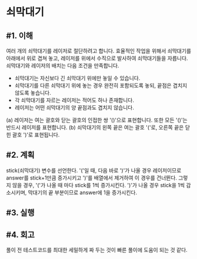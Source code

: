 쇠막대기
====================

#1. 이해
------------------
여러 개의 쇠막대기를 레이저로 절단하려고 합니다. 효율적인 작업을 위해서 쇠막대기를 아래에서 위로 겹쳐 놓고, 레이저를 위에서 수직으로 발사하여 쇠막대기들을 자릅니다. 쇠막대기와 레이저의 배치는 다음 조건을 만족합니다.
- 쇠막대기는 자신보다 긴 쇠막대기 위에만 놓일 수 있습니다.
- 쇠막대기를 다른 쇠막대기 위에 놓는 경우 완전히 포함되도록 놓되, 끝점은 겹치지 않도록 놓습니다.
- 각 쇠막대기를 자르는 레이저는 적어도 하나 존재합니다.
- 레이저는 어떤 쇠막대기의 양 끝점과도 겹치지 않습니다.

(a) 레이저는 여는 괄호와 닫는 괄호의 인접한 쌍 '()'으로 표현합니다. 또한 모든 '()'는 반드시 레이저를 표현합니다.
(b) 쇠막대기의 왼쪽 끝은 여는 괄호 '('로, 오른쪽 끝은 닫힌 괄호 ')'로 표현됩니다.

#2. 계획
---------------
stick(쇠막대기) 변수를 선언한다. '('일 때, 다음 바로 ')'가 나올 경우 레이저이므로 answer를 stick+1만큼 증가시키고 ')'를 배열에서 제거하여 이 경우를 건너뛴다. 그렇지 않을 경우, '('가 나올 때 마다 stick를 1씩 증가시킨다. ')'가 나올 경우 stick을 1씩 감소시키며, 막대기의 끝 부분이므로 answer에 1을 증가시킨다.

#3. 실행
-----------------

#4. 회고
-----------------
풀이 전 테스트코드를 최대한 세밀하게 짜 두는 것이 빠른 풀이에 도움이 되는 것 같다.